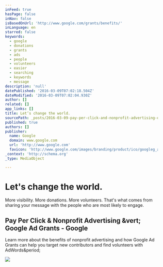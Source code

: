```yaml
---
inFeed: true
hasPage: false
inNav: false
isBasedOnUrl: 'http://www.google.com/grants/benefits/'
inLanguage: en
starred: false
keywords:
  - google
  - donations
  - grants
  - ads
  - people
  - volunteers
  - easier
  - searching
  - keywords
  - message
description: 'null'
datePublished: '2016-03-09T07:02:18.504Z'
dateModified: '2016-03-09T07:02:04.930Z'
author: []
related: []
app_links: []
title: Let’s change the world.
sourcePath: _posts/2016-03-09-pay-per-click-and-nonprofit-advertising-or-google-ad-grants-g.md
published: true
authors: []
publisher:
  name: Google
  domain: www.google.com
  url: 'http://www.google.com'
  favicon: 'http://www.google.com/images/branding/product/ico/googleg_alldp.ico'
_context: 'http://schema.org'
_type: MediaObject

---
```

# Let's change the world.

More visibility. More donations. More volunteers. That's what comes from sharing your message with the people who are most likely to engage.

<article style=""><h1>Pay Per Click &amp; Nonprofit Advertising &amp;vert; Google Ad Grants - Google</h1><p>Learn more about the benefits of nonprofit advertising and how Google Ad Grants can help you target new contributors and find volunteers with AdWords&amp;period;</p><img src="http://www.google.com/images/branding/googlelogo/1x/googlelogo_color_116x41dp.png" /></article>